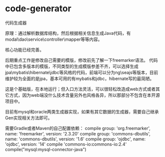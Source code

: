 # code-generator

代码生成器

原理：通过解析数据库结构，然后根据相关信息生成Java代码，有modal\dao\service\controller\mapper等等内容。

核心功能已经完善。

后期重点工作是修改自己需要的模版，修改前先了解一下freemarker语法。
代码中已包含多版本的模版，不同类型的生成模版参差不齐，可以选择生成jpa\mybatis\hibernate\jdbc等风格的代码，前端可以分为ng\seajs等版本，目前维护较为全面的是jpa，基本可用的有mybatis和jdbc，hibernate写的最简陋。

这是个基础版，在本地运行；但入口方法灵活，可以很轻松改造成web方式或者其它方式，因为web端没什么技术含量另外也风格各异，所以那部分不包含在本开源项目中。

目前有mysql和oracle两类生成器实现，如果有其它数据的生成器，需要自己继承Gen实现相关方法即可。

需要Gradle或者Maven的自己配置依赖：
compile group: 'org.freemarker', name: 'freemarker', version: '2.3.20'
compile group: 'commons-dbutils', name: 'commons-dbutils', version: '1.6'
compile group: 'ojdbc', name: 'ojdbc', version: '14'
compile 'commons-io:commons-io:2.4'
compile("mysql:mysql-connector-java")
